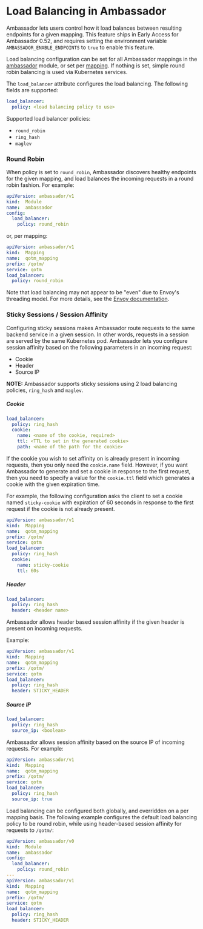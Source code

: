 # Load Balancing in Ambassador

Ambassador lets users control how it load balances between resulting endpoints for a given mapping. This feature ships in Early Access for Ambassador 0.52, and requires setting the environment variable `AMBASSADOR_ENABLE_ENDPOINTS` to `true` to enable this feature.

Load balancing configuration can be set for all Ambassador mappings in the [ambassador](/reference/core/ambassador) module, or set per [mapping](https://www.getambassador.io/reference/mappings#configuring-mappings). If nothing is set, simple round robin balancing is used via Kubernetes services.

The `load_balancer` attribute configures the load balancing. The following fields are supported:

```yaml
load_balancer:
  policy: <load balancing policy to use>
```

Supported load balancer policies:
- `round_robin`
- `ring_hash`
- `maglev`

### Round Robin
When policy is set to `round_robin`, Ambassador discovers healthy endpoints for the given mapping, and load balances the incoming requests in a round robin fashion. For example:

```yaml
apiVersion: ambassador/v1
kind:  Module
name:  ambassador
config:
  load_balancer:
    policy: round_robin
```

or, per mapping:

```yaml
apiVersion: ambassador/v1
kind:  Mapping
name:  qotm_mapping
prefix: /qotm/
service: qotm
load_balancer:
  policy: round_robin
```

Note that load balancing may not appear to be "even" due to Envoy's threading model. For more details, see the [Envoy documentation](https://www.envoyproxy.io/docs/envoy/latest/faq/concurrency_lb).

### Sticky Sessions / Session Affinity
Configuring sticky sessions makes Ambassador route requests to the same backend service in a given session. In other words, requests in a session are served by the same Kubernetes pod. Ambassador lets you configure session affinity based on the following parameters in an incoming request:

- Cookie
- Header
- Source IP

**NOTE:** Ambassador supports sticky sessions using 2 load balancing policies, `ring_hash` and `maglev`.


##### Cookie
```yaml
load_balancer:
  policy: ring_hash
  cookie:
    name: <name of the cookie, required>
    ttl: <TTL to set in the generated cookie>
    path: <name of the path for the cookie>
```

If the cookie you wish to set affinity on is already present in incoming requests, then you only need the `cookie.name` field. However, if you want Ambassador to generate and set a cookie in response to the first request, then you need to specify a value for the `cookie.ttl` field which generates a cookie with the given expiration time.

For example, the following configuration asks the client to set a cookie named `sticky-cookie` with expiration of 60 seconds in response to the first request if the cookie is not already present.

```yaml
apiVersion: ambassador/v1
kind:  Mapping
name:  qotm_mapping
prefix: /qotm/
service: qotm
load_balancer:
  policy: ring_hash
  cookie:
    name: sticky-cookie
    ttl: 60s
```

##### Header
```yaml
load_balancer:
  policy: ring_hash
  header: <header name>
```

Ambassador allows header based session affinity if the given header is present on incoming requests.

Example:
```yaml
apiVersion: ambassador/v1
kind:  Mapping
name:  qotm_mapping
prefix: /qotm/
service: qotm
load_balancer:
  policy: ring_hash
  header: STICKY_HEADER
```

##### Source IP
```yaml
load_balancer:
  policy: ring_hash
  source_ip: <boolean>
```

Ambassador allows session affinity based on the source IP of incoming requests. For example:

```yaml
apiVersion: ambassador/v1
kind:  Mapping
name:  qotm_mapping
prefix: /qotm/
service: qotm
load_balancer:
  policy: ring_hash
  source_ip: true
```

Load balancing can be configured both globally, and overridden on a per mapping basis. The following example configures the default load balancing policy to be round robin, while using header-based session affinity for requests to `/qotm/`:

```yaml
apiVersion: ambassador/v0
kind:  Module
name:  ambassador
config:
  load_balancer:
    policy: round_robin
---
apiVersion: ambassador/v1
kind:  Mapping
name:  qotm_mapping
prefix: /qotm/
service: qotm
load_balancer:
  policy: ring_hash
  header: STICKY_HEADER
```